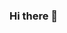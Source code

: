 ### Hi there 👋

<!--
**fatfluffypony/fatfluffypony** is a ✨ _special_ ✨ repository because its `README.md` (this file) appears on your GitHub profile.

- 🌱 I’m currently learning about coding languages while also gathering information on climate change and the environment!
- 💬 Ask me about literally anything.
- 😄 Pronouns: she/her
- ⚡ Fun fact: This is only my second week of coding!
-->
